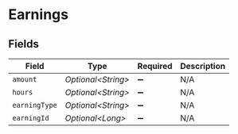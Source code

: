 # Earnings


## Fields

| Field               | Type                | Required            | Description         |
| ------------------- | ------------------- | ------------------- | ------------------- |
| `amount`            | *Optional\<String>* | :heavy_minus_sign:  | N/A                 |
| `hours`             | *Optional\<String>* | :heavy_minus_sign:  | N/A                 |
| `earningType`       | *Optional\<String>* | :heavy_minus_sign:  | N/A                 |
| `earningId`         | *Optional\<Long>*   | :heavy_minus_sign:  | N/A                 |